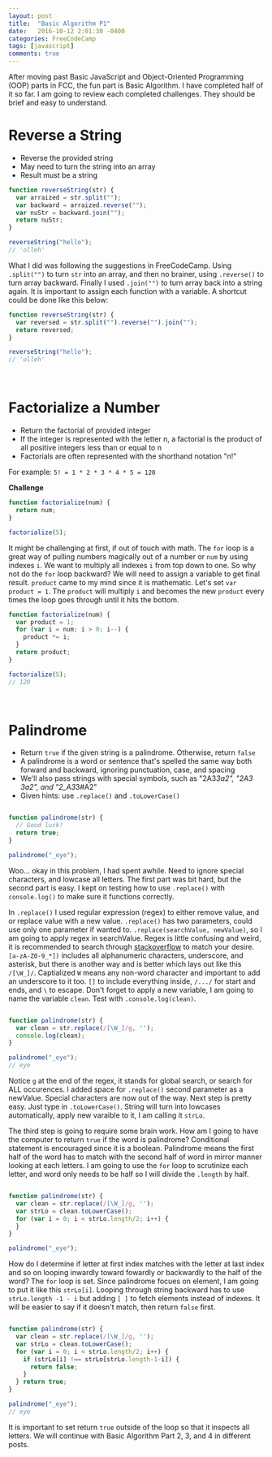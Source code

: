 ```yaml
---
layout: post
title:  "Basic Algorithm P1"
date:   2016-10-12 2:01:30 -0400
categories: FreeCodeCamp
tags: [javascript]
comments: true
---
```


After moving past Basic JavaScript and Object-Oriented Programming (OOP) parts in FCC, the fun part is Basic Algorithm. I have completed half of it so far. I am going to review each completed challenges. They should be brief and easy to understand.

# Reverse a String

- Reverse the provided string
- May need to turn the string into an array
- Result must be a string

```javascript
function reverseString(str) {
  var arraized = str.split("");
  var backward = arraized.reverse("");
  var nuStr = backward.join("");
  return nuStr;
}

reverseString("hello");
// 'olleh'
```

What I did was following the suggestions in FreeCodeCamp. Using `.split("")` to turn `str` into an array, and then no brainer, using `.reverse()` to turn array backward. Finally I used `.join("")` to turn array back into a string again. It is important to assign each function with a variable. A shortcut could be done like this below:

```javascript
function reverseString(str) {
  var reversed = str.split("").reverse("").join("");
  return reversed;
}

reverseString("hello");
// 'olleh'
```
<br>

# Factorialize a Number

- Return the factorial of provided integer
- If the integer is represented with the letter n, a factorial is the product of all positive integers less than or equal to n
- Factorials are often represented with the shorthand notation "n!"

For example: `5! = 1 * 2 * 3 * 4 * 5 = 120`

<strong>Challenge</strong>

```javascript
function factorialize(num) {
  return num;
}

factorialize(5);
```
It might be challenging at first, if out of touch with math. The `for` loop is a great way of pulling numbers magically out of a number or `num` by using indexes `i`. We want to multiply all indexes `i` from top down to one. So why not do the `for` loop backward? We will need to assign a variable to get final result. `product` came to my mind since it is mathematic. Let's set `var product = 1`. The `product` will multiply `i` and becomes the new `product` every times the loop goes through until it hits the bottom.

```javascript
function factorialize(num) {
  var product = 1;
  for (var i = num; i > 0; i--) {
    product *= i;
  }
  return product;
}

factorialize(5);
// 120
```
<br>

# Palindrome

- Return `true` if the given string is a palindrome. Otherwise, return `false`
- A palindrome is a word or sentence that's spelled the same way both forward and backward, ignoring punctuation, case, and spacing
- We'll also pass strings with special symbols, such as "2A3*3a2", "2A3 3a2", and "2_A3*3#A2"
- Given hints: use `.replace()` and `.toLowerCase()`

```javascript

function palindrome(str) {
  // Good luck!
  return true;
}

palindrome("_eye");
```
Woo... okay in this problem, I had spent awhile. Need to ignore special characters, and lowcase all letters. The first part was bit hard, but the second part is easy. I kept on testing how to use `.replace()` with `console.log()` to make sure it functions correctly.

In `.replace()` I used regular expression (regex) to either remove value, and or replace value with a new value. `.replace()` has two parameters, could use only one parameter if wanted to. `.replace(searchValue, newValue)`, so I am going to apply regex in searchValue. Regex is little confusing and weird, it is recommended to search through [stackoverflow][stackoverflow] to match your desire. `[a-zA-Z0-9_*])` includes all alphanumeric characters, underscore, and asterisk, but there is another way and is better which lays out like this `/[\W_]/`. Captialized `W` means any non-word character and important to add an underscore to it too. `[]` to include everything inside, `/.../` for start and ends, and `\` to escape. Don't forget to apply a new variable, I am going to name the variable `clean`. Test with `.console.log(clean)`.

```javascript

function palindrome(str) {
  var clean = str.replace(/[\W_]/g, '');
  console.log(clean);
}

palindrome("_eye");
// eye
```

Notice `g` at the end of the regex, it stands for global search, or search for ALL occurences. I added space for `.replace()` second parameter as a newValue. Special characters are now out of the way. Next step is pretty easy. Just type in `.toLowerCase()`. String will turn into lowcases automatically, apply new varaible to it, I am calling it `strLo`.

The third step is going to require some brain work. How am I going to have the computer to return `true` if the word is palindrome? Conditional statement is encouraged since it is a boolean. Palindrome means the first half of the word has to match with the second half of word in mirror manner looking at each letters. I am going to use the `for` loop to scrutinize each letter, and word only needs to be half so I will divide the `.length` by half.

```javascript

function palindrome(str) {
  var clean = str.replace(/[\W_]/g, '');
  var strLo = clean.toLowerCase();
  for (var i = 0; i < strLo.length/2; i++) {
  }
}

palindrome("_eye");

```
How do I determine if letter at first index matches with the letter at last index and so on looping inwardly toward fowardly or backwardly to the half of the word? The `for` loop is set. Since palindrome focues on element, I am going to put it like this `strLo[i]`. Looping through string backward has to use `strLo.length -1 - i` but adding `[ ]` to fetch elements instead of indexes. It will be easier to say if it doesn't match, then return `false` first.

```javascript

function palindrome(str) {
  var clean = str.replace(/[\W_]/g, '');
  var strLo = clean.toLowerCase();
  for (var i = 0; i < strLo.length/2; i++) {
    if (strLo[i] !== strLo[strLo.length-1-i]) {
      return false;
    }
  } return true;
}

palindrome("_eye");
// eye
```

It is important to set return `true` outside of the loop so that it inspects all letters. We will continue with Basic Algorithm Part 2, 3, and 4 in different posts.

[stackoverflow]: https://stackoverflow.com
